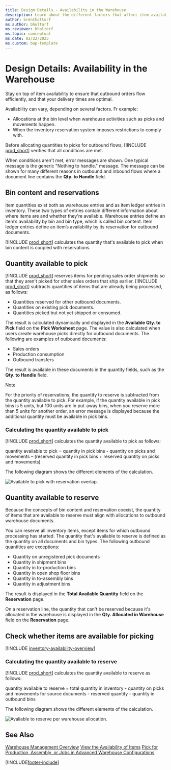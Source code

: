 ```yaml
---
title: Design Details - Availability in the Warehouse
description: Learn about the different factors that affect item availability in your warehouse.
author: brentholtorf
ms.author: bholtorf
ms.reviewer: bholtorf
ms.topic: conceptual
ms.date: 02/22/2023
ms.custom: bap-template
---
```

# Design Details: Availability in the Warehouse

Stay on top of item availability to ensure that outbound orders flow efficiently, and that your delivery times are optimal.  

Availability can vary, depending on several factors. Fr example:

* Allocations at the bin level when warehouse activities such as picks and movements happen.
* When the inventory reservation system imposes restrictions to comply with.

Before allocating quantities to picks for outbound flows, [!INCLUDE [prod_short](includes/prod_short.md)] verifies that all conditions are met.

When conditions aren't met, error messages are shown. One typical message is the generic "Nothing to handle." message. The message can be shown for many different reasons in outbound and inbound flows where a document line contains the **Qty. to Handle** field.

## Bin content and reservations  

Item quantities exist both as warehouse entries and as item ledger entries in inventory. These two types of entries contain different information about where items are and whether they're available. Warehouse entries define an item’s availability by bin and bin type, which is called bin content. Item ledger entries define an item’s availability by its reservation for outbound documents.  

[!INCLUDE [prod_short](includes/prod_short.md)] calculates the quantity that's available to pick when bin content is coupled with reservations.  

## Quantity available to pick  

[!INCLUDE [prod_short](includes/prod_short.md)] reserves items for pending sales order shipments so that they aren't picked for other sales orders that ship earlier. [!INCLUDE [prod_short](includes/prod_short.md)] subtracts quantities of items that are already being processed, as follows:

* Quantities reserved for other outbound documents.
* Quantities on existing pick documents.
* Quantities picked but not yet shipped or consumed.  

The result is calculated dynamically and displayed in the **Available Qty. to Pick** field on the **Pick Worksheet** page. The value is also calculated when users create warehouse picks directly for outbound documents. The following are examples of outbound documents:

* Sales orders
* Production consumption
* Outbound transfers

The result is available in these documents in the quantity fields, such as the **Qty. to Handle** field.  

> [!NOTE]  
> For the priority of reservations, the quantity to reserve is subtracted from the quantity available to pick. For example, if the quantity available in pick bins is 5 units, but 100 units are in put-away bins, when you reserve more than 5 units for another order, an error message is displayed because the additional quantity must be available in pick bins.  

### Calculating the quantity available to pick  

[!INCLUDE [prod_short](includes/prod_short.md)] calculates the quantity available to pick as follows:  

quantity available to pick = quantity in pick bins - quantity on picks and movements – (reserved quantity in pick bins + reserved quantity on picks and movements)  

The following diagram shows the different elements of the calculation.  

![Available to pick with reservation overlap.](media/design_details_warehouse_management_availability_2.png "Available to pick with reservation overlap")  

## Quantity available to reserve

Because the concepts of bin content and reservation coexist, the quantity of items that are available to reserve must align with allocations to outbound warehouse documents.  

You can reserve all inventory items, except items for which outbound processing has started. The quantity that's available to reserve is defined as the quantity on all documents and bin types. The following outbound quantities are exceptions:  

* Quantity on unregistered pick documents  
* Quantity in shipment bins  
* Quantity in to-production bins  
* Quantity in open shop floor bins  
* Quantity in to-assembly bins  
* Quantity in adjustment bins  

The result is displayed in the **Total Available Quantity** field on the **Reservation** page.  

On a reservation line, the quantity that can't be reserved because it's allocated in the warehouse is displayed in the **Qty. Allocated in Warehouse** field on the **Reservation** page.  

## Check whether items are available for picking

[!INCLUDE [inventory-availability-overview](includes/inventory-availability-overview.md)]

### Calculating the quantity available to reserve

[!INCLUDE [prod_short](includes/prod_short.md)] calculates the quantity available to reserve as follows:  

quantity available to reserve = total quantity in inventory - quantity on picks and movements for source documents - reserved quantity - quantity in outbound bins  

The following diagram shows the different elements of the calculation.  

![Avaliable to reserve per warehouse allocation.](media/design_details_warehouse_management_availability_3.png "Avaliable to reserve per warehouse allocation")  

## See Also  

[Warehouse Management Overview](design-details-warehouse-management.md)
[View the Availability of Items](inventory-how-availability-overview.md)
[Pick for Production, Assembly, or Jobs in Advanced Warehouse Configurations](warehouse-how-to-pick-for-internal-operations-in-advanced-warehousing.md)

[!INCLUDE[footer-include](includes/footer-banner.md)]